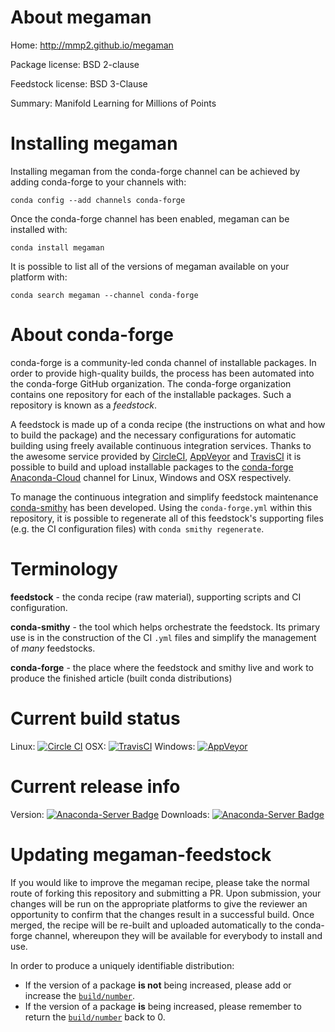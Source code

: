 About megaman
=============

Home: http://mmp2.github.io/megaman

Package license: BSD 2-clause

Feedstock license: BSD 3-Clause

Summary: Manifold Learning for Millions of Points



Installing megaman
==================

Installing megaman from the conda-forge channel can be achieved by adding conda-forge to your channels with:

```
conda config --add channels conda-forge
```

Once the conda-forge channel has been enabled, megaman can be installed with:

```
conda install megaman
```

It is possible to list all of the versions of megaman available on your platform with:

```
conda search megaman --channel conda-forge
```


About conda-forge
=================

conda-forge is a community-led conda channel of installable packages.
In order to provide high-quality builds, the process has been automated into the
conda-forge GitHub organization. The conda-forge organization contains one repository 
for each of the installable packages. Such a repository is known as a *feedstock*.

A feedstock is made up of a conda recipe (the instructions on what and how to build
the package) and the necessary configurations for automatic building using freely
available continuous integration services. Thanks to the awesome service provided by
[CircleCI](https://circleci.com/), [AppVeyor](http://www.appveyor.com/)
and [TravisCI](https://travis-ci.org/) it is possible to build and upload installable
packages to the [conda-forge](https://anaconda.org/conda-forge)
[Anaconda-Cloud](http://docs.anaconda.org/) channel for Linux, Windows and OSX respectively.

To manage the continuous integration and simplify feedstock maintenance
[conda-smithy](http://github.com/conda-forge/conda-smithy) has been developed.
Using the ``conda-forge.yml`` within this repository, it is possible to regenerate all of
this feedstock's supporting files (e.g. the CI configuration files) with ``conda smithy regenerate``.


Terminology
===========

**feedstock** - the conda recipe (raw material), supporting scripts and CI configuration.

**conda-smithy** - the tool which helps orchestrate the feedstock.
                   Its primary use is in the construction of the CI ``.yml`` files
                   and simplify the management of *many* feedstocks.

**conda-forge** - the place where the feedstock and smithy live and work to
                  produce the finished article (built conda distributions)

Current build status
====================

Linux: [![Circle CI](https://circleci.com/gh/conda-forge/megaman-feedstock.svg?style=svg)](https://circleci.com/gh/conda-forge/megaman-feedstock)
OSX: [![TravisCI](https://travis-ci.org/conda-forge/megaman-feedstock.svg?branch=master)](https://travis-ci.org/conda-forge/megaman-feedstock) 
Windows: [![AppVeyor](https://ci.appveyor.com/api/projects/status/github/conda-forge/megaman-feedstock?svg=True)](https://ci.appveyor.com/project/conda-forge/megaman-feedstock/branch/master)

Current release info
====================
Version: [![Anaconda-Server Badge](https://anaconda.org/conda-forge/megaman/badges/version.svg)](https://anaconda.org/conda-forge/megaman)
Downloads: [![Anaconda-Server Badge](https://anaconda.org/conda-forge/megaman/badges/downloads.svg)](https://anaconda.org/conda-forge/megaman)


Updating megaman-feedstock
==========================

If you would like to improve the megaman recipe, please take the normal
route of forking this repository and submitting a PR. Upon submission, your changes will
be run on the appropriate platforms to give the reviewer an opportunity to confirm that the
changes result in a successful build. Once merged, the recipe will be re-built and uploaded
automatically to the conda-forge channel, whereupon they will be available for everybody to
install and use.

In order to produce a uniquely identifiable distribution:
 * If the version of a package **is not** being increased, please add or increase
   the [``build/number``](http://conda.pydata.org/docs/building/meta-yaml.html#build-number-and-string). 
 * If the version of a package **is** being increased, please remember to return
   the [``build/number``](http://conda.pydata.org/docs/building/meta-yaml.html#build-number-and-string)
   back to 0.
